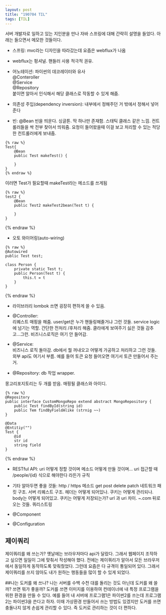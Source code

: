 ```yaml
---
layout: post
title: "190704 TIL"
tags: [TIL]
---
```


서버 개발자로 일하고 있는 지인분을 만나 자바 스프링에 대해 간략히 설명을 들었다.
아래는 들으면서 메모한 것들이다. 


- 스프링: mvc라는 디자인을 따라갔는데 요즘은 webflux가 나옴 
- webflux는 펑셔널. 핸들러 사용 적극적 권유.
- 어노테이션: 파이썬의 데코레이터와 유사  
@Conteroller  
@Service  
@Repository  
붙이면 알아서 인식해서 해당 클래스로 작동할 수 있게 해줌.

- 의존성 주입(dependency inversion): 내부에서 정해주던 거 밖에서 정해서 넣어준다

- 빈: 
@Bean
빈을 띄운다. 싱글톤. 딱 하나만 존재함. 스태틱 클래스 같은 느낌. 
컨트롤러들을 싹 전부 찾아서 띄워줌. 
요청이 들어왔을때 이걸 보고 처리할 수 있는 적당한 컨트롤러에게 보내줌. 

```
{% raw %}
Test{
    @Bean
    public Test makeTest() {

    }
}
{% endraw %}
```
이러면 Test가 필요할때 makeTest라는 메소드를 쓰게됨  

```
{% raw %}
test2 {
    @Bean 
    public Test2 makeTest2bean(Test t) {

    }
}
```
{% endraw %}


- 오토 와이어링(auto-wiring)  
```
{% raw %}
@Autowired 
public Test test;

class Person {
    private static Test t;
    public Person(Test t) {
        this.t = t
    }
}
```
{% endraw %}

- 라이브러리 lombok 쓰면 굉장히 편하게 쓸 수 있음.

- @Controller:  
리퀘스트 매핑을 해줌. user/get은 누가 핸들링해줄거냐 그런 것들.
service logic에 넘기는 역할. 간단한 전처리 /후처리 해줌. 클라에게 보여주기 싫은 것들 감추고...그런.
비즈니스로직은 여기 안 들어감.

- @Service:  
비즈니스 로직 돌아감. db에서 뭘 꺼내오고 어떻게 가공하고 처리하고 그런 것들. 
외부 api도 여기서 부름. 예를 들어 토큰 요청 들어오면 여기서 토큰 만들어서 주는 거.  

- @Repository:
db 작업 wrapper.   

몽고리포지토리는 두 개를 받음. 매핑될 클래스와 아이디. 

```
{% raw %}
@Repository
public interface CustomMongoRepo extend abstract MongoRepository {
    public Test findById(string id)
    public Tem findByFieldAlike (strnig ~~)
}

@Data
@Entitiy("")
Test {
    @id
    str id
    string field 
}
```
{% endraw %}

- RESTful API:
uri 어떻게 정할 것이며 메소드 어떻게 만들 것이며...
uri 접근할 때 /people/{id} 식으로 해야한다 라든가 규칙

- 기타 알아두면 좋을 것들: 
http / https 메소드 get post delete patch
네트워크 패킷 구조. 서버 리퀘스트 구조. 헤더는 어떻게 되어있나. 쿠키는 어떻게 관리되나.
body는 어떻게 되어있고. 쿠키는 어떻게 저장되는가? 
url 과 uri 차이. ~.com 뒤로 오는 것들. 
쿼리스트링

- @Component
- @Configuration


## 제이쿼리 
제이쿼리를 왜 쓰는가? 옛날에는 브라우저마다 api가 달랐다. 그래서 웹페이지 조작하고 싶으면 일일이 그에 맞춰서 작성해야
했다. 전에는 제이쿼리가 알아서 모든 브라우저에서 동일하게 동작하도록 맞춰줬었다. 그런데 요즘은 다 규격이 통일되어 있다.
그래서 제이쿼리를 쓰지 않아도 내가 원하는 행동들을 많이 할 수 있게 되었다. 


##나는 도커를 왜 쓰나? 
나는 서버를 수백 수천 대를 돌리는 것도 아닌데 도커를 왜 쓸까? 쓰면 뭐가 좋을까?
도커를 쓰면 이미지를 이용하여 컨테이너에 내 특정 프로그램을 위한 환경을 만들 수 있다.
예를 들어 내 서버에 프로그램1은 파이썬2를 쓰는데 프로그램2는 파이썬3을 쓴다고 하자. 
이때 가상환경 만들어서 쓰는 방법도 있겠지만 도커를 쓰면 충돌나지 않게 손쉽게 관리할 수 있다.
즉 도커로 관리하는 것이 더 편하다. 